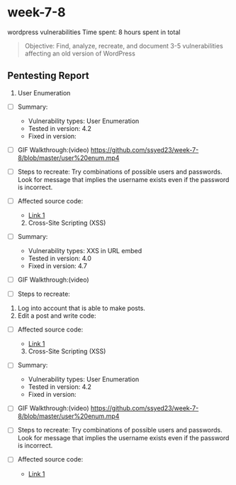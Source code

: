 # week-7-8
wordpress vulnerabilities
Time spent: 8 hours spent in total

> Objective: Find, analyze, recreate, and document 3-5 vulnerabilities affecting an old version of WordPress

## Pentesting Report

1. User Enumeration
  - [ ] Summary: 
    - Vulnerability types: User Enumeration
    - Tested in version: 4.2
    - Fixed in version: 
  - [ ] GIF Walkthrough:(video) https://github.com/ssyed23/week-7-8/blob/master/user%20enum.mp4 
  - [ ] Steps to recreate: 
  Try combinations of possible users and passwords. Look for message that implies the username exists even if the password is incorrect.
  - [ ] Affected source code:
    - [Link 1](https://core.trac.wordpress.org/browser/tags/version/src/source_file.php)
    
    
    2. Cross-Site Scripting (XSS)
  - [ ] Summary: 
    - Vulnerability types: XXS in URL embed
    - Tested in version: 4.0
    - Fixed in version: 4.7
  - [ ] GIF Walkthrough:(video) 
  - [ ] Steps to recreate: 
  1. Log into account that is able to make posts.
  2. Edit a post and write code: 
  - [ ] Affected source code:
    - [Link 1](https://core.trac.wordpress.org/browser/tags/version/src/source_file.php)
    
    
    3. Cross-Site Scripting (XSS)
  - [ ] Summary: 
    - Vulnerability types: User Enumeration
    - Tested in version: 4.2
    - Fixed in version: 
  - [ ] GIF Walkthrough:(video) https://github.com/ssyed23/week-7-8/blob/master/user%20enum.mp4 
  - [ ] Steps to recreate: 
  Try combinations of possible users and passwords. Look for message that implies the username exists even if the password is incorrect.
  - [ ] Affected source code:
    - [Link 1](https://core.trac.wordpress.org/browser/tags/version/src/source_file.php)
